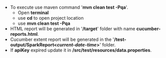 * To execute use maven command '**mvn clean test -Pqa**'.
    * Open **terminal**
    * use **cd** to open project location
    * use **mvn clean test -Pqa**
* HTML report will be generated in '**/target**' folder with name **cucumber-reports.html**.
* Cucumber extent report will be generated in the '**/test-output/SparkReport<_current-date-time_>**' folder.
* If **apiKey** expired update it in **/src/test/resources/data.properties**.